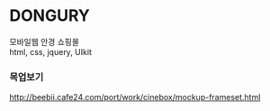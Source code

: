 # DONGURY
모바일웹 안경 쇼핑몰   
html, css, jquery, UIkit

### 목업보기      
<http://beebii.cafe24.com/port/work/cinebox/mockup-frameset.html>
